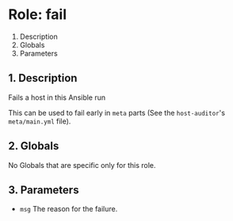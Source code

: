 # Role: fail



1. Description
2. Globals
3. Parameters



## 1. Description

Fails a host in this Ansible run

This can be used to fail early in `meta` parts (See the
`host-auditor`'s `meta/main.yml` file).



## 2. Globals

No Globals that are specific only for this role.



## 3. Parameters

* `msg` The reason for the failure.
